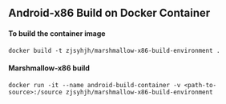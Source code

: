 ## Android-x86 Build on Docker Container

#### To build the container image
```shell
docker build -t zjsyhjh/marshmallow-x86-build-environment .
```

#### Marshmallow-x86 build
```shell
docker run -it --name android-build-container -v <path-to-source>:/source zjsyhjh/marshmallow-x86-build-environment
```
